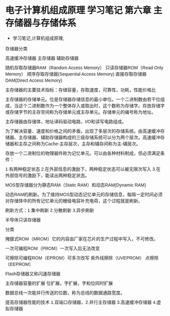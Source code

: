 # 电子计算机组成原理 学习笔记 第六章 主存储器与存储体系
- 学习笔记,计算机组成原理,

<p style="margin: 0px 0px 0.714285em; padding: 0px; border: 0px; line-height: 1.428571em; font-family: Helvetica, Arial, 'Droid Sans', sans-serif; font-size: 14px;"><span style="line-height: 1.428571em;">存储器分类</span></p><p style="margin: 0px 0px 0.714285em; padding: 0px; border: 0px; line-height: 1.428571em; font-family: Helvetica, Arial, 'Droid Sans', sans-serif; font-size: 14px;">高速缓冲存储器 主存储器 辅助存储器</p><p style="margin: 0px 0px 0.714285em; padding: 0px; border: 0px; line-height: 1.428571em; font-family: Helvetica, Arial, 'Droid Sans', sans-serif; font-size: 14px;">随机存取存储器RAM（Random Access Memory） 只读存储器ROM（Read Only Memory） 顺序存取存储器(Sequential Access Memory) 直接存取存储器DAM(Direct Access Memory)</p><p style="margin: 0px 0px 0.714285em; padding: 0px; border: 0px; line-height: 1.428571em; font-family: Helvetica, Arial, 'Droid Sans', sans-serif; font-size: 14px;">主存储器的主要技术指标：存储容量，存取速度，可靠性，功耗，性能价格比</p><p style="margin: 0px 0px 0.714285em; padding: 0px; border: 0px; line-height: 1.428571em; font-family: Helvetica, Arial, 'Droid Sans', sans-serif; font-size: 14px;">主存储器的存储单元。位是存储器存储信息的最小单位。一个二进制数由若干位组成，当这个二进制数作为一个整体存入或取出时，这个数称为存储字。存放存储字或存储字节的主存空间称为存储单元或主存单元。存储单元的编号称为地址。</p><p style="margin: 0px 0px 0.714285em; padding: 0px; border: 0px; line-height: 1.428571em; font-family: Helvetica, Arial, 'Droid Sans', sans-serif; font-size: 14px;">主存储器由存储体，地址译码驱动电路，I/O和读写电路组成。</p><p style="margin: 0px 0px 0.714285em; padding: 0px; border: 0px; line-height: 1.428571em; font-family: Helvetica, Arial, 'Droid Sans', sans-serif; font-size: 14px;">为了解决容量、速度和价格之间的矛盾，出现了多层次的存储系统。由高速缓冲存储器、主存储器、辅助存储器构成的三级存储系统可以分为两个层次。高速缓冲存储器和主存之间称为Cache-主存层次，主存和辅存间称为主-辅层次。</p><p style="margin: 0px 0px 0.714285em; padding: 0px; border: 0px; line-height: 1.428571em; font-family: Helvetica, Arial, 'Droid Sans', sans-serif; font-size: 14px;">存放一个二进制位的物理器件称为记忆单元。可以由各种材料制成，但必须满足条件：</p><p style="margin: 0px 0px 0.714285em; padding: 0px; border: 0px; line-height: 1.428571em; font-family: Helvetica, Arial, 'Droid Sans', sans-serif; font-size: 14px;">1.有两种稳定状态 2.在外部信息的激励下，两种稳定状态可以被无限次写入 3.在外部信号的激励下，能读出两种稳定状态。</p><p style="margin: 0px 0px 0.714285em; padding: 0px; border: 0px; line-height: 1.428571em; font-family: Helvetica, Arial, 'Droid Sans', sans-serif; font-size: 14px;">MOS型存储器分为静态RAM（Static RAM）和动态RAM(Dynamic RAM)</p><p style="margin: 0px 0px 0.714285em; padding: 0px; border: 0px; line-height: 1.428571em; font-family: Helvetica, Arial, 'Droid Sans', sans-serif; font-size: 14px;">动态RAM的刷新。为了维持MOS型动态记忆单元的存储信息，每隔一定时间必须对存储体中的所有记忆单元的栅级电容补充电荷，这个过程就是刷新。</p><p style="margin: 0px 0px 0.714285em; padding: 0px; border: 0px; line-height: 1.428571em; font-family: Helvetica, Arial, 'Droid Sans', sans-serif; font-size: 14px;">刷新方式：1.集中刷新 2.分散刷新 3.异步刷新</p><p style="margin: 0px 0px 0.714285em; padding: 0px; border: 0px; line-height: 1.428571em; font-family: Helvetica, Arial, 'Droid Sans', sans-serif; font-size: 14px;">半导体只读存储器</p><p style="margin: 0px 0px 0.714285em; padding: 0px; border: 0px; line-height: 1.428571em; font-family: Helvetica, Arial, 'Droid Sans', sans-serif; font-size: 14px;">分类</p><p style="margin: 0px 0px 0.714285em; padding: 0px; border: 0px; line-height: 1.428571em; font-family: Helvetica, Arial, 'Droid Sans', sans-serif; font-size: 14px;">掩膜式ROM（MROM）它的内容由厂家在芯片的生产过程中写入，不可修改。</p><p style="margin: 0px 0px 0.714285em; padding: 0px; border: 0px; line-height: 1.428571em; font-family: Helvetica, Arial, 'Droid Sans', sans-serif; font-size: 14px;">一次可编程ROM（PROM）一次写入后无法改变</p><p style="margin: 0px 0px 0.714285em; padding: 0px; border: 0px; line-height: 1.428571em; font-family: Helvetica, Arial, 'Droid Sans', sans-serif; font-size: 14px;">可擦除可编程ROM（EPROM）可多次改写 紫外线擦除（UVEPROM） 点擦除（EEPROM）</p><p style="margin: 0px 0px 0.714285em; padding: 0px; border: 0px; line-height: 1.428571em; font-family: Helvetica, Arial, 'Droid Sans', sans-serif; font-size: 14px;">Flash存储器又称闪速存储器</p><p style="margin: 0px 0px 0.714285em; padding: 0px; border: 0px; line-height: 1.428571em; font-family: Helvetica, Arial, 'Droid Sans', sans-serif; font-size: 14px;">主存储器容量的扩展 位扩展，字扩展，字和位同时扩展</p><p style="margin: 0px 0px 0.714285em; padding: 0px; border: 0px; line-height: 1.428571em; font-family: Helvetica, Arial, 'Droid Sans', sans-serif; font-size: 14px;">数据总线一次能并行传送的位数，称为总线的数据通路宽度。</p><p style="margin: 0px 0px 0.714285em; padding: 0px; border: 0px; line-height: 1.428571em; font-family: Helvetica, Arial, 'Droid Sans', sans-serif; font-size: 14px;">提高存储器性能的技术 1.双端口存储器，2.并行主存储器 3.高速缓冲存储器 4.虚拟存储器</p>